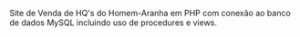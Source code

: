 Site de Venda de HQ's do Homem-Aranha em PHP com conexão ao banco de dados MySQL incluindo uso de procedures e views.
